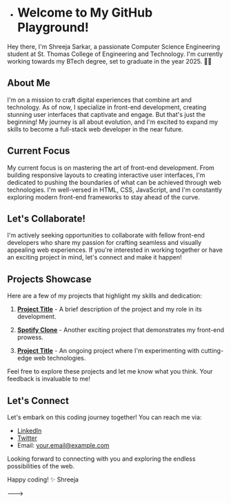 - # Welcome to My GitHub Playground!

Hey there, I'm Shreeja Sarkar, a passionate Computer Science Engineering student at St. Thomas College of Engineering and Technology. I'm currently working towards my BTech degree, set to graduate in the year 2025. 👩‍🎓

## About Me

I'm on a mission to craft digital experiences that combine art and technology. As of now, I specialize in front-end development, creating stunning user interfaces that captivate and engage. But that's just the beginning! My journey is all about evolution, and I'm excited to expand my skills to become a full-stack web developer in the near future.

## Current Focus

My current focus is on mastering the art of front-end development. From building responsive layouts to creating interactive user interfaces, I'm dedicated to pushing the boundaries of what can be achieved through web technologies. I'm well-versed in HTML, CSS, JavaScript, and I'm constantly exploring modern front-end frameworks to stay ahead of the curve.

## Let's Collaborate!

I'm actively seeking opportunities to collaborate with fellow front-end developers who share my passion for crafting seamless and visually appealing web experiences. If you're interested in working together or have an exciting project in mind, let's connect and make it happen!

## Projects Showcase

Here are a few of my projects that highlight my skills and dedication:

1. **[Project Title](link-to-project)** - A brief description of the project and my role in its development.

2. **[Spotify Clone]()** - Another exciting project that demonstrates my front-end prowess.

3. **[Project Title](link-to-project)** - An ongoing project where I'm experimenting with cutting-edge web technologies.

Feel free to explore these projects and let me know what you think. Your feedback is invaluable to me!

## Let's Connect

Let's embark on this coding journey together! You can reach me via:

- [LinkedIn](https://www.linkedin.com/in/your-linkedin-profile)
- [Twitter](https://twitter.com/your-twitter-handle)
- Email: your.email@example.com

Looking forward to connecting with you and exploring the endless possibilities of the web.

Happy coding! ✨
Shreeja

--->
